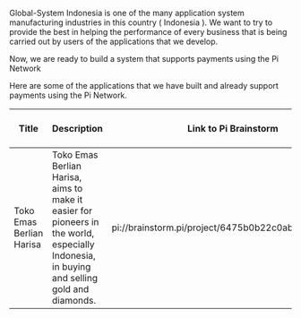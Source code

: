 Global-System Indonesia is one of the many application system manufacturing industries in this country ( Indonesia ). We want to try to provide the best in helping the performance of every business that is being carried out by users of the applications that we develop. 

Now, we are ready to build a system that supports payments using the Pi Network

Here are some of the applications that we have built and already support payments using the Pi Network.

| **Title**     | **Description**                                            | **Link to Pi Brainstorm** | **Link to Testnet App** | **Link to Mainnet App** |
|---------------|------------------------------------------------------------|---------------------------|-------------------------|-------------------------|
| Toko Emas Berlian Harisa | Toko Emas Berlian Harisa, aims to make it easier for pioneers in the world, especially Indonesia, in buying and selling gold and diamonds. |  pi://brainstorm.pi/project/6475b0b22c0abb630dcce93d |  [Toko Emas Berlian Harisa Testnet](https://testnet.harisajewellery.com/) | https://harisajewellery.com/ |
